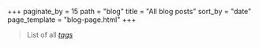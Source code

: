 +++
paginate_by = 15
path = "blog"
title = "All blog posts"
sort_by = "date"
page_template = "blog-page.html"
+++

> List of all *[tags](/tags)*